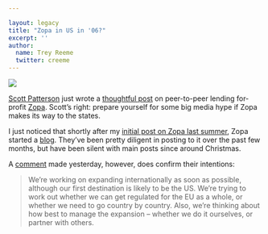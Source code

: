 ```yaml
---

layout: legacy
title: "Zopa in US in '06?"
excerpt: ''
author:
  name: Trey Reeme
  twitter: creeme
---
```


<p><img src='/images/legacy/zopa_logo.gif' class="right"/></p>
<p><a href='http://www.creditunions.com/blog'>Scott Patterson</a> just wrote a <a href='http://www.creditunions.com/Blog/2006/01/no_soup_for_you_but_what_about_1.html'>thoughtful post</a> on peer-to-peer lending for-profit <a href='http://www.zopa.com'>Zopa</a>.  Scott&#8217;s right: prepare yourself for some big media hype if Zopa makes its way to the states.</p>
<p>I just noticed that shortly after my <a href='http://www.opensourcecu.com/articles/2005/08/16/online-money-exchange-zopa-making-headlines'>initial post on Zopa last summer</a>,  Zopa started a <a href='http://blog.zopa.com'>blog</a>.  They&#8217;ve been pretty diligent in posting to it over the past few months, but have been silent with main posts since around Christmas.</p>
<p>A <a href='http://blog.zopa.com/archives/2005/12/23/open-almost-all-hours/#comment-219'>comment</a> made yesterday, however, does confirm their intentions:</p>
<blockquote>
<p>We&#8217;re working on expanding internationally as soon as possible, although our first destination is likely to be the US. We&#8217;re trying to work out whether we can get regulated for the EU as a whole, or whether we need to go country by country. Also, we&#8217;re thinking about how best to manage the expansion &#8211; whether we do it ourselves, or partner with others.</p>
</blockquote>